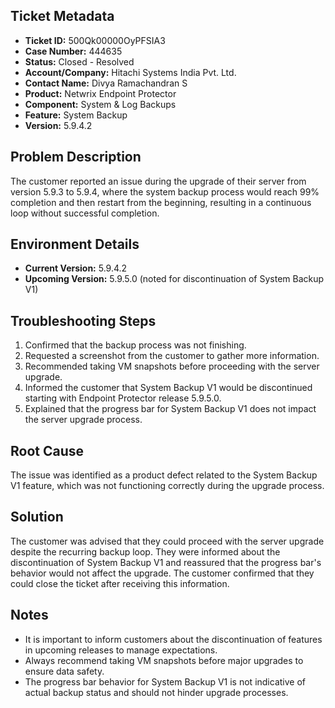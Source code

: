 ## Ticket Metadata
- **Ticket ID:** 500Qk00000OyPFSIA3
- **Case Number:** 444635
- **Status:** Closed - Resolved
- **Account/Company:** Hitachi Systems India Pvt. Ltd.
- **Contact Name:** Divya Ramachandran S
- **Product:** Netwrix Endpoint Protector
- **Component:** System & Log Backups
- **Feature:** System Backup
- **Version:** 5.9.4.2

## Problem Description
The customer reported an issue during the upgrade of their server from version 5.9.3 to 5.9.4, where the system backup process would reach 99% completion and then restart from the beginning, resulting in a continuous loop without successful completion.

## Environment Details
- **Current Version:** 5.9.4.2
- **Upcoming Version:** 5.9.5.0 (noted for discontinuation of System Backup V1)

## Troubleshooting Steps
1. Confirmed that the backup process was not finishing.
2. Requested a screenshot from the customer to gather more information.
3. Recommended taking VM snapshots before proceeding with the server upgrade.
4. Informed the customer that System Backup V1 would be discontinued starting with Endpoint Protector release 5.9.5.0.
5. Explained that the progress bar for System Backup V1 does not impact the server upgrade process.

## Root Cause
The issue was identified as a product defect related to the System Backup V1 feature, which was not functioning correctly during the upgrade process.

## Solution
The customer was advised that they could proceed with the server upgrade despite the recurring backup loop. They were informed about the discontinuation of System Backup V1 and reassured that the progress bar's behavior would not affect the upgrade. The customer confirmed that they could close the ticket after receiving this information.

## Notes
- It is important to inform customers about the discontinuation of features in upcoming releases to manage expectations.
- Always recommend taking VM snapshots before major upgrades to ensure data safety.
- The progress bar behavior for System Backup V1 is not indicative of actual backup status and should not hinder upgrade processes.